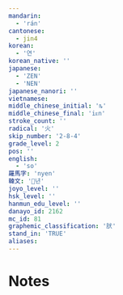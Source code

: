 ```yaml
---
mandarin:
  - 'rán'
cantonese:
  - jin4
korean:
  - '연'
korean_native: ''
japanese:
  - 'ZEN'
  - 'NEN'
japanese_nanori: ''
vietnamese:
middle_chinese_initial: 'ȵ'
middle_chinese_final: 'iᴇn'
stroke_count: ''
radical: '火'
skip_number: '2-8-4'
grade_level: 2
pos: ''
english:
  - 'so'
羅馬字: 'nyen'
韓文: '년'
joyo_level: ''
hsk_level: ''
hanmun_edu_level: ''
danayo_id: 2162
mc_id: 81
graphemic_classification: '肰'
stand_in: 'TRUE'
aliases:
---
```


# Notes
